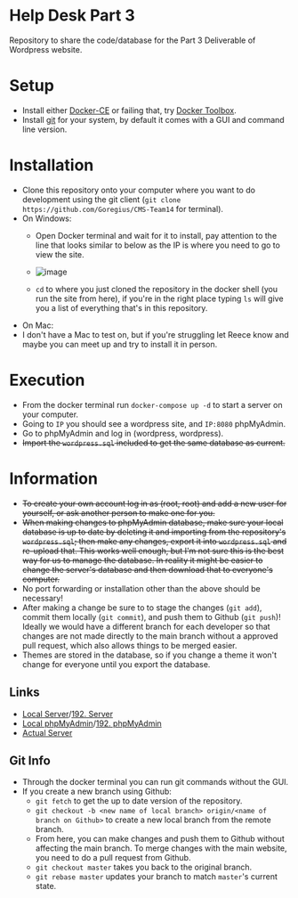 # Help Desk Part 3

Repository to share the code/database for the Part 3 Deliverable of Wordpress website.
# Setup
- Install either [Docker-CE](https://docs.docker.com/docker-for-windows/install/) or failing that, try [Docker Toolbox](https://docs.docker.com/toolbox/toolbox_install_windows/).
- Install [git](https://git-scm.com/downloads) for your system, by default it comes with a GUI and command line version.


# Installation
- Clone this repository onto your computer where you want to do development using the git client (`git clone https://github.com/Goregius/CMS-Team14` for terminal).
- On Windows:
  - Open Docker terminal and wait for it to install, pay attention to the line that looks similar to below as the IP is 
where you need to go to view the site.

  - ![image](https://i.imgur.com/AZNnZZA.png)

  - `cd` to where you just cloned the repository in the docker shell (you run the site from here), if you're in the right 
place typing `ls` will give you a list of everything that's in this repository.
 - On Mac: 
  - I don't have a Mac to test on, but if you're struggling let Reece know and maybe you can meet up and try to install it 
in person.

# Execution
- From the docker terminal run `docker-compose up -d` to start a server on your computer.
- Going to `IP` you should see a wordpress site, and `IP:8080` phpMyAdmin.
- Go to phpMyAdmin and log in (wordpress, wordpress).
- ~~Import the `wordpress.sql` included to get the same database as current.~~

# Information
 - ~~To create your own account log in as (root, root) and add a new user for yourself, or ask another person to make one for you.~~
 - ~~When making changes to phpMyAdmin database, make sure your local database is up to date by deleting it and importing from the repository's `wordpress.sql`; then make any changes, export it into `wordpress.sql` and re-upload that. This works well enough, but I'm not sure this is the best way for us to manage the database. In reality it might be easier to change the server's database and then download that to everyone's computer.~~
- No port forwarding or installation other than the above should be necessary!
- After making a change be sure to to stage the changes (`git add`), commit them locally (`git commit`), and push them to Github (`git push`)! Ideally we would have a different branch for each developer so that changes are not made directly to the main branch without a approved pull request, which also allows things to be merged easier.
- Themes are stored in the database, so if you change a theme it won't change for everyone until you export the database.

## Links
- [Local Server](http://localhost:8000)/[192. Server](http:192.168.99.100:8000)
- [Local phpMyAdmin](http://localhost:8080)/[192. phpMyAdmin](http:192.168.99.100:8080)
- [Actual Server](http://35.197.216.143)

## Git Info
- Through the docker terminal you can run git commands without the GUI.
- If you create a new branch using Github:
  - `git fetch` to get the up to date version of the repository.
  - `git checkout -b <new name of local branch> origin/<name of branch on Github>` to create a new local branch from the remote branch.
  - From here, you can make changes and push them to Github without affecting the main branch. To merge changes with the main website, you need to do a pull request from Github.
  - `git checkout master` takes you back to the original branch.
  - `git rebase master` updates your branch to match `master`'s current state.
